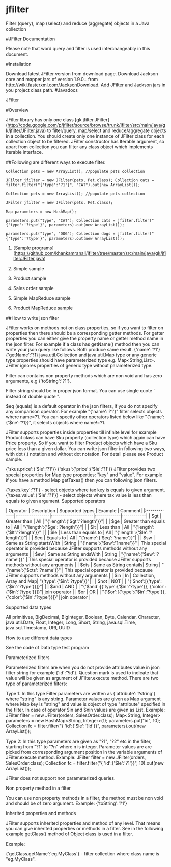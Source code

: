 # jfilter
Filter (query), map (select) and reduce (aggregate) objects in a Java collection

#JFilter Documentation

Please note that word query and filter is used interchangeably in this document.

#Installation

Download latest JFilter version from download page.
Download Jackson core and mapper jars of version 1.9.0+ from http://wiki.fasterxml.com/JacksonDownload.
Add JFilter and Jackson jars in you project class path.
#Javadocs

JFilter

#Overview

JFilter library has only one class [gk.jfilter.JFilter] (http://code.google.com/p/jfilter/source/browse/trunk/jfilter/src/main/java/gk/jfilter/JFilter.java) to filter/query, map/select and reduce/aggregate objects in a collection. You should create only one instance of JFilter class for each collection object to be filtered. JFilter constructor has Iterable argument, so apart from collection you can filter any class object which implements Iterable interface.

##Following are different ways to execute filter.
```
Collection pets = new ArrayList(); //populate pets collection

JFilter jfilter = new JFilter(pets, Pet.class); Collection cats = filter.filter("{'type':'?1'}", "CAT").out(new ArrayList());

Collection pets = new ArrayList(); //populate pets collection

JFilter jfilter = new JFilter(pets, Pet.class);

Map parameters = new HashMap();

parameters.put("type", "CAT"); Collection cats = jfilter.filter("{'type':'?type'}", parameters).out(new ArrayList());

parameters.put("type", "DOG"); Collection dogs = jfilter.filter("{'type':'?type'}", parameters).out(new ArrayList());
```

1. [Sample programs] (https://github.com/khankamranali/jfilter/tree/master/src/main/java/gk/jfilter/JFilter.java)

2. Simple sample

3. Product sample

4. Sales order sample

5. Simple MapReduce sample

6. Product MapReduce sample

##How to write json filter

JFilter works on methods not on class properties, so if you want to filter on properties then there should be a corresponding getter methods.
For getter properties you can either give the property name or getter method name in the json filter. For example if a class has getName() method then you can write your json query like follows. Both produce same result.
{'name':'?1'}
{'getName':'?1}
java.util.Collection and java.util.Map type or any generic type properties should have parameterized type e.g. Map<String,List<String>>. JFilter ignores properties of generic type without parameterized type.

Filter can contains non property methods which are non void and has zero arguments, e.g {'toString':'?1'}.

Filter string should be in proper json format. You can use single quote ' instead of double quote ".

$eq (equals) is a default operator in the json filters, if you do not specify any comparison operator. For example "{'name':'?1'}" filter selects objects where name=?1. You can specify other operators listed below like "{'name':{'$ne':'?1}}", it selects objects where name!=?1.

JFilter supports properties inside properties till infinite level for example Product class can have Sku property (collection type) which again can have Price property. So if you want to filter Product objects which have a Sku price less than a given dollar. You can write json filter in following two ways, with dot (.) notation and without dot notation. For detail please see Product sample.

{'skus.price':{'$le':'?1'}}
{'skus':{'price':{'$le':'?1'}}
JFilter provides two special properties for Map type properties: "key" and "value". For example if you have a method Map getTaxes() then you can following json filters.

{'taxes.key':'?1'} - select objects where tax key is equals to given argument.
{'taxes.value':{'$le':'?1'}} - select objects where tax value is less than equals to given argument.
Supported operators

| Operator | Description | Supported types | Example | Comment| |:-------------|:----------------|:--------------------|:------------|:-----------| | $gt | Greater than | All | "{'length':{'$gt':'?length'}}"| | | $ge | Greater than equals to | All | "{'length':{'$ge':'?length'}}"| | | $lt | Less than | All | "{'length':{'$lt':'?length'}}" | | | $le | Less than equals to | All | "{'length':{'$le':'?length'}}"| | | $eq | Equals to | All | "{'name':{'$eq':'?name'}}"| | | $sw | Same as String startsWith | String | "{'name':{'$sw':'?name'}}" | This special operator is provided because JFilter supports methods without any arguments | | $ew | Same as String endsWith | String | "{'name':{'$ew':'?name'}}" | This special operator is provided because JFilter supports methods without any arguments | | $cts | Same as String contails| String | "{'name':{'$cts':'?name'}}" | This special operator is provided because JFilter supports methods without any arguments | | $in | In | Collection, Array and Map| "{'type':{'$in':'?type'}}"| | | $not | NOT | | "{'$not':[{'type':{'$in':'?type'}}]}"| | | $and | AND | | "{'$and':[{'type':{'$in':'?type'}}, {'color':{'$in':'?type'}}]}"| join operator | | $or | OR | | "{'$or':[{'type':{'$in':'?type'}}, {'color':{'$in':'?type'}}]}"| join operator |

Supported data types

All primitives, BigDecimal, BigInteger, Boolean, Byte, Calendar, Character, java.util.Date, Float, Integer, Long, Short, String, java.sql.Time, java.sql.Timestamp, URI, UUID

How to use different data types

See the code of Data type test program

Parameterized filters

Parameterized filters are when you do not provide attributes value in json filter string for example {'id':'?id'}. Question mark is used to indicate that value will be given as argument of JFilter.execute method. There are two type of parameterized filters:

Type 1: In this type Filter parameters are written as {'attribute':'?string'} where "string" is any string. Parameter values are given as Map argument where Map key is "string" and value is object of type "attribute" specified in the filter. In case of operator $in and $nin values are given as List.
Example: JFilter<SalesOrder> filter = new JFilter<SalesOrder>(orders, SalesOrder.class); Map<String, Integer> parameters = new HashMap<String, Integer>(1); parameters.put("id", 10); Collection<SalesOrder> fc = filter.filter("{ 'id':{'$le':'?id'}}", parameters).out(new ArrayList<SalesOrder>());

Type 2: In this type parameters are given as "?1", "?2" etc in the filter, starting from "?1" to "?n" where n is integer. Parameter values are are picked from corresponding argument position in the variable arguments of JFilter.execute method.
Example: JFilter<SalesOrder> filter = new JFilter<SalesOrder>(orders, SalesOrder.class); Collection<SalesOrder> fc = filter.filter("{ 'id':{'$le':'?1'}}", 10).out(new ArrayList<SalesOrder>());

JFilter does not support non parameterized queries.

Non property method in a filter

You can use non property methods in a filter, the method must be non void and should be of zero argument. Example: {'toString':'?1'}

Inherited properties and methods

JFilter supports inherited properties and method of any level. That means you can give inherited properties or methods in a filter. See in the following example getClass() method of Object class is used in a filter.

Example:

{'getClass.getName':'eg.MyClass'} - filter collection where class name is "eg.MyClass".
